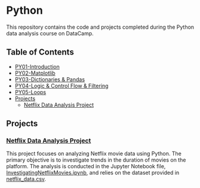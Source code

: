 # Python

This repository contains the code and projects completed during the Python data analysis course on DataCamp.

## Table of Contents

- [PY01-Introduction](#py01-introduction)
- [PY02-Matplotlib](#py02-matplotlib)
- [PY03-Dictionaries & Pandas](#py03-dictionaries--pandas)
- [PY04-Logic & Control Flow & Filtering](#py04-logic--control-flow--filtering)
- [PY05-Loops](#py05-loops)
- [Projects](#projects)
  - [Netflix Data Analysis Project](Projects/NetflixDataAnalysisProject)

## Projects

### [Netflix Data Analysis Project](Projects/NetflixDataAnalysisProject)

This project focuses on analyzing Netflix movie data using Python. The primary objective is to investigate trends in the duration of movies on the platform. The analysis is conducted in the Jupyter Notebook file, [InvestigatingNetflixMovies.ipynb](Projects/NetflixDataAnalysisProject/InvestigatingNetflixMovies.ipynb), and relies on the dataset provided in [netflix_data.csv](Projects/NetflixDataAnalysisProject/netflix_data.csv).
